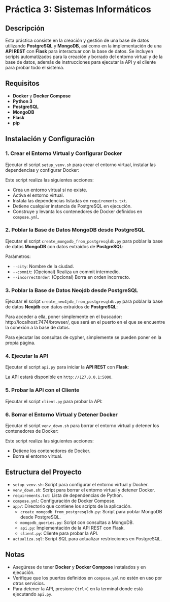 # Práctica 3: Sistemas Informáticos

## Descripción

Esta práctica consiste en la creación y gestión de una base de datos utilizando **PostgreSQL** y **MongoDB**, así como en la implementación de una **API REST** con **Flask** para interactuar con la base de datos. Se incluyen scripts automatizados para la creación y borrado del entorno virtual y de la base de datos, además de instrucciones para ejecutar la API y el cliente para probar todo el sistema.

## Requisitos

- **Docker** y **Docker Compose**
- **Python 3**
- **PostgreSQL**
- **MongoDB**
- **Flask**
- **pip**

## Instalación y Configuración

### 1. Crear el Entorno Virtual y Configurar Docker

Ejecutar el script `setup_venv.sh` para crear el entorno virtual, instalar las dependencias y configurar Docker:

Este script realiza las siguientes acciones:

- Crea un entorno virtual si no existe.
- Activa el entorno virtual.
- Instala las dependencias listadas en `requirements.txt`.
- Detiene cualquier instancia de PostgreSQL en ejecución.
- Construye y levanta los contenedores de Docker definidos en `compose.yml`.

### 2. Poblar la Base de Datos MongoDB desde PostgreSQL

Ejecutar el script `create_mongodb_from_postgresqldb.py` para poblar la base de datos **MongoDB** con datos extraídos de **PostgreSQL**:

Parámetros:

- `--city`: Nombre de la ciudad.
- `--commit`: (Opcional) Realiza un commit intermedio.
- `--incorrectOrder`: (Opcional) Borra en orden incorrecto.


### 3. Poblar la Base de Datos Neojdb desde PostgreSQL

Ejecutar el script `create_neo4jdb_from_postgresqldb.py` para poblar la base de datos **Neojdb** con datos extraídos de **PostgreSQL**:

Para acceder a ella, poner simplemente en el buscador: http://localhost:7474/browser/, que será en el puerto en el que se encuentre la conexión a la base de datos.

Para ejecutar las consultas de cypher, simplemente se pueden poner en la propia página.



### 4. Ejecutar la API

Ejecutar el script `api.py` para iniciar la **API REST** con **Flask**:

La API estará disponible en `http://127.0.0.1:5000`.

### 5. Probar la API con el Cliente

Ejecutar el script `client.py` para probar la API:

### 6. Borrar el Entorno Virtual y Detener Docker

Ejecutar el script `venv_down.sh` para borrar el entorno virtual y detener los contenedores de Docker:

Este script realiza las siguientes acciones:

- Detiene los contenedores de Docker.
- Borra el entorno virtual.

## Estructura del Proyecto

- `setup_venv.sh`: Script para configurar el entorno virtual y Docker.
- `venv_down.sh`: Script para borrar el entorno virtual y detener Docker.
- `requirements.txt`: Lista de dependencias de Python.
- `compose.yml`: Configuración de Docker Compose.
- `app/`: Directorio que contiene los scripts de la aplicación.
  - `create_mongodb_from_postgresqldb.py`: Script para poblar MongoDB desde PostgreSQL.
  - `mongodb_queries.py`: Script con consultas a MongoDB.
  - `api.py`: Implementación de la API REST con Flask.
  - `client.py`: Cliente para probar la API.
- `actualiza.sql`: Script SQL para actualizar restricciones en PostgreSQL.

## Notas

- Asegúrese de tener **Docker** y **Docker Compose** instalados y en ejecución.
- Verifique que los puertos definidos en `compose.yml` no estén en uso por otros servicios.
- Para detener la API, presione `Ctrl+C` en la terminal donde está ejecutando `api.py`.
